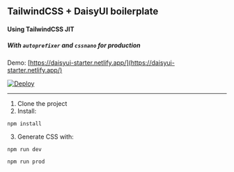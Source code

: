 ## TailwindCSS + DaisyUI boilerplate ##
#### Using TailwindCSS JIT ####
##### With `autoprefixer` and `cssnano` for production #####

Demo: [https://daisyui-starter.netlify.app/](https://daisyui-starter.netlify.app/)

[![Deploy](https://www.netlify.com/img/deploy/button.svg)](https://app.netlify.com/start/deploy?repository=https://github.com/saadeghi/daisyui-starter)  

---

1. Clone the project
2. Install:
```
npm install
```
3. Generate CSS with:
```
npm run dev
```
```
npm run prod
```
